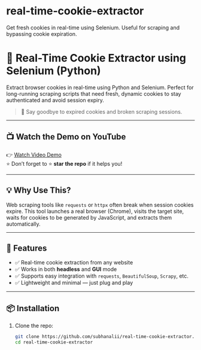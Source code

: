 # real-time-cookie-extractor
Get fresh cookies in real-time using Selenium. Useful for scraping and bypassing cookie expiration.
# 🍪 Real-Time Cookie Extractor using Selenium (Python)

Extract browser cookies in real-time using Python and Selenium. Perfect for long-running scraping scripts that need fresh, dynamic cookies to stay authenticated and avoid session expiry.

> 🔄 Say goodbye to expired cookies and broken scraping sessions.

---

## 📺 Watch the Demo on YouTube

👉 [Watch Video Demo](https://youtu.be/BibA3hOS3m8?si=Wl82vPn4A6xYx8Hc)  
⭐ Don’t forget to ⭐ **star the repo** if it helps you!

---

## 💡 Why Use This?

Web scraping tools like `requests` or `httpx` often break when session cookies expire. This tool launches a real browser (Chrome), visits the target site, waits for cookies to be generated by JavaScript, and extracts them automatically.

---

## 🚀 Features

- ✅ Real-time cookie extraction from any website
- ✅ Works in both **headless** and **GUI** mode
- ✅ Supports easy integration with `requests`, `BeautifulSoup`, `Scrapy`, etc.
- ✅ Lightweight and minimal — just plug and play

---

## 📦 Installation

1. Clone the repo:
   ```bash
   git clone https://github.com/subhanalii/real-time-cookie-extractor.git
   cd real-time-cookie-extractor
